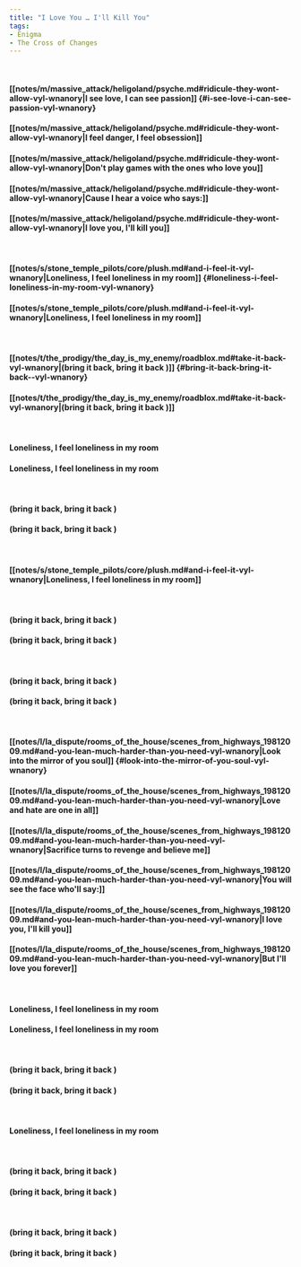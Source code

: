 ```yaml
---
title: "I Love You … I'll Kill You"
tags:
- Enigma
- The Cross of Changes
---
```

&nbsp;
#### [[notes/m/massive_attack/heligoland/psyche.md#ridicule-they-wont-allow-vyl-wnanory|I see love, I can see passion]] {#i-see-love-i-can-see-passion-vyl-wnanory}
#### [[notes/m/massive_attack/heligoland/psyche.md#ridicule-they-wont-allow-vyl-wnanory|I feel danger, I feel obsession]]
#### [[notes/m/massive_attack/heligoland/psyche.md#ridicule-they-wont-allow-vyl-wnanory|Don't play games with the ones who love you]]
#### [[notes/m/massive_attack/heligoland/psyche.md#ridicule-they-wont-allow-vyl-wnanory|Cause I hear a voice who says:]]
#### [[notes/m/massive_attack/heligoland/psyche.md#ridicule-they-wont-allow-vyl-wnanory|I love you, I'll kill you]]
&nbsp;
#### [[notes/s/stone_temple_pilots/core/plush.md#and-i-feel-it-vyl-wnanory|Loneliness, I feel loneliness in my room]] {#loneliness-i-feel-loneliness-in-my-room-vyl-wnanory}
#### [[notes/s/stone_temple_pilots/core/plush.md#and-i-feel-it-vyl-wnanory|Loneliness, I feel loneliness in my room]]
&nbsp;
#### [[notes/t/the_prodigy/the_day_is_my_enemy/roadblox.md#take-it-back-vyl-wnanory|(bring it back, bring it back )]] {#bring-it-back-bring-it-back--vyl-wnanory}
#### [[notes/t/the_prodigy/the_day_is_my_enemy/roadblox.md#take-it-back-vyl-wnanory|(bring it back, bring it back )]]
&nbsp;
#### Loneliness, I feel loneliness in my room
#### Loneliness, I feel loneliness in my room
&nbsp;
#### (bring it back, bring it back )
#### (bring it back, bring it back )
&nbsp;
#### [[notes/s/stone_temple_pilots/core/plush.md#and-i-feel-it-vyl-wnanory|Loneliness, I feel loneliness in my room]]
&nbsp;
#### (bring it back, bring it back )
#### (bring it back, bring it back )
&nbsp;
#### (bring it back, bring it back )
#### (bring it back, bring it back )
&nbsp;
#### [[notes/l/la_dispute/rooms_of_the_house/scenes_from_highways_19812009.md#and-you-lean-much-harder-than-you-need-vyl-wnanory|Look into the mirror of you soul]] {#look-into-the-mirror-of-you-soul-vyl-wnanory}
#### [[notes/l/la_dispute/rooms_of_the_house/scenes_from_highways_19812009.md#and-you-lean-much-harder-than-you-need-vyl-wnanory|Love and hate are one in all]]
#### [[notes/l/la_dispute/rooms_of_the_house/scenes_from_highways_19812009.md#and-you-lean-much-harder-than-you-need-vyl-wnanory|Sacrifice turns to revenge and believe me]]
#### [[notes/l/la_dispute/rooms_of_the_house/scenes_from_highways_19812009.md#and-you-lean-much-harder-than-you-need-vyl-wnanory|You will see the face who'll say:]]
#### [[notes/l/la_dispute/rooms_of_the_house/scenes_from_highways_19812009.md#and-you-lean-much-harder-than-you-need-vyl-wnanory|I love you, I'll kill you]]
#### [[notes/l/la_dispute/rooms_of_the_house/scenes_from_highways_19812009.md#and-you-lean-much-harder-than-you-need-vyl-wnanory|But I'll love you forever]]
&nbsp;
#### Loneliness, I feel loneliness in my room
#### Loneliness, I feel loneliness in my room
&nbsp;
#### (bring it back, bring it back )
#### (bring it back, bring it back )
&nbsp;
#### Loneliness, I feel loneliness in my room
&nbsp;
#### (bring it back, bring it back )
#### (bring it back, bring it back )
&nbsp;
#### (bring it back, bring it back )
#### (bring it back, bring it back )
